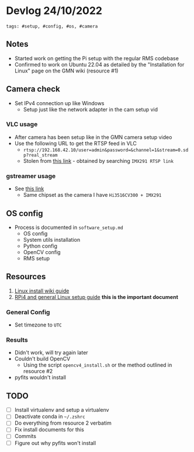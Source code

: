 # Devlog 24/10/2022

```text
tags: #setup, #config, #os, #camera
```

## Notes

- Started work on getting the Pi setup with the regular RMS codebase
- Confirmed to work on Ubuntu 22.04 as detailed by the "Installation for Linux" page on the GMN wiki (resource #1)

## Camera check

- Set IPv4 connection up like Windows
  - Setup just like the network adapter in the cam setup vid

### VLC usage

- After camera has been setup like in the GMN camera setup video
- Use the following URL to get the RTSP feed in VLC
  - `rtsp://192.168.42.10/user=admin&password=&channel=1&stream=0.sdp?real_stream`
  - Stolen from [this link](https://www.aliexpress.com/i/32625248660.html) - obtained by searching `IMX291 RTSP link`

### gstreamer usage

- See [this link](http://wiki.openipc.org/en/notes-for-resorting.html)
  - Same chipset as the camera I have `Hi3516CV300 + IMX291`

## OS config

- Process is documented in `software_setup.md`
  - OS config
  - System utils installation
  - Python config
  - OpenCV config
  - RMS setup

## Resources

1. [Linux install wiki guide](https://globalmeteornetwork.org/wiki/index.php?title=Installation_for_Linux)
2. [RPi4 and general Linux setup guide](https://docs.google.com/document/d/19ImeNqBTD1ml2iisp5y7CjDrRV33wBeF9rtx3mIVjh4/edit) **this is the important document**

### General Config

- Set timezone to `UTC`

### Results

- Didn't work, will try again later
- Couldn't build OpenCV
  - Using the script `opencv4_install.sh` or the method outlined in resource #2
- pyfits wouldn't install

## TODO

- [ ] Install virtualenv and setup a virtualenv
- [ ] Deactivate conda in `~/.zshrc`
- [ ] Do everything from resource 2 verbatim
- [ ] Fix install documents for this
- [ ] Commits
- [ ] Figure out why pyfits won't install
